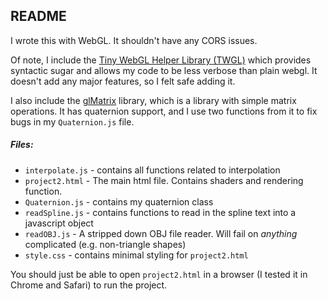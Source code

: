 ## README

I wrote this with WebGL. It shouldn't have any CORS issues.

Of note, I include the [Tiny WebGL Helper Library (TWGL)](https://twgljs.org/) which provides syntactic sugar and allows my code to be less verbose than plain webgl. It doesn't add any major features, so I felt safe adding it.

I also include the [glMatrix](http://glmatrix.net/) library, which is a library with simple matrix operations. It has quaternion support, and I use two functions from it to fix bugs in my `Quaternion.js` file.

##### Files:
- `interpolate.js` - contains all functions related to interpolation
- `project2.html` - The main html file. Contains shaders and rendering function.
- `Quaternion.js` - contains my quaternion class
- `readSpline.js` - contains functions to read in the spline text into a javascript object
- `readOBJ.js` - A stripped down OBJ file reader. Will fail on *anything* complicated (e.g. non-triangle shapes)
- `style.css` - contains minimal styling for `project2.html`

You should just be able to open `project2.html` in a browser (I tested it in Chrome and Safari) to run the project.
